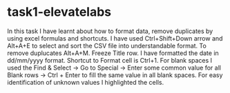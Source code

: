 # task1-elevatelabs
In this task I have learnt about how to format data, remove duplicates by using excel formulas and shortcuts.
I have used Ctrl+Shift+Down arrow and Alt+A+E to select and sort the CSV file into understandable format.
To remove duplucates Alt+A+M.
Freeze Title row.
I have formatted the date in dd/mm/yyyy format.
Shortcut to Format cell is Ctrl+1.
For blank spaces I used the Find & Select -> Go to Special -> Enter some common value for all Blank rows -> Ctrl + Enter to fill the same value in all blank spaces.
For easy identification of unknown values I highlighted the cells.
